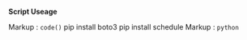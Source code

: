 **Script Useage**



Markup : `code()`
  pip install boto3
  pip install schedule
 Markup : ```python```
  
